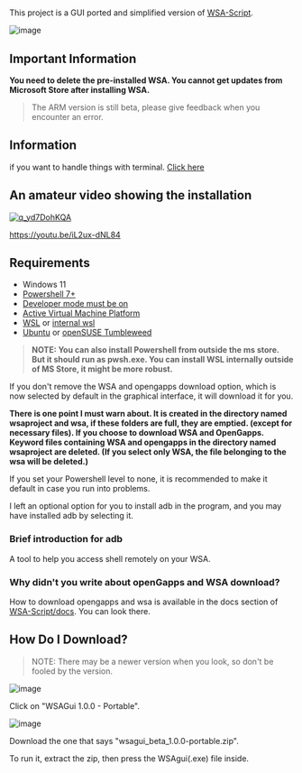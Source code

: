 #
This project is a GUI ported and simplified version of [WSA-Script](https://github.com/herrwinfried/wsa-script).

![image](https://user-images.githubusercontent.com/52379312/140661118-b6808f10-b476-426c-8da0-aec57ca40a08.png)

## Important Information
**You need to delete the pre-installed WSA. You cannot get updates from Microsoft Store after installing WSA.**

> The ARM version is still beta, please give feedback when you encounter an error.

## Information
if you want to handle things with terminal. [Click here](https://github.com/herrwinfried/wsa-scriptg)

## An amateur video showing the installation

[![q_yd7DohKQA](https://img.youtube.com/vi/iL2ux-dNL84/0.jpg)](https://www.youtube.com/watch?v=iL2ux-dNL84)

https://youtu.be/iL2ux-dNL84

## Requirements

- Windows 11
- [Powershell 7+](https://www.microsoft.com/en-us/p/powershell/9mz1snwt0n5d)
- [Developer mode must be on](https://github.com/herrwinfried/wsa-gui/blob/main/docs/developermode.md)
- [Active Virtual Machine Platform](https://github.com/herrwinfried/wsa-gui/blob/main/docs/vmp.md)
- [WSL](https://aka.ms/wslstorepage) or [internal wsl](https://github.com/herrwinfried/wsa-gui/blob/main/docs/internalwsl.md)
- [Ubuntu](https://www.microsoft.com/en-us/p/ubuntu/9nblggh4msv6) or [openSUSE Tumbleweed](https://www.microsoft.com/en-us/p/opensuse-tumbleweed/9mssk2zxxn11)

> **NOTE: You can also install Powershell from outside the ms store. But it should run as pwsh.exe. You can install WSL internally outside of MS Store, it might be more robust.**

If you don't remove the WSA and opengapps download option, which is now selected by default in the graphical interface, it will download it for you.

**There is one point I must warn about. It is created in the directory named wsaproject and wsa, if these folders are full, they are emptied. (except for necessary files). If you choose to download WSA and OpenGapps. Keyword files containing WSA and opengapps in the directory named wsaproject are deleted. (If you select only WSA, the file belonging to the wsa will be deleted.)**

If you set your Powershell level to none, it is recommended to make it default in case you run into problems.

I left an optional option for you to install adb in the program, and you may have installed adb by selecting it.

### **Brief introduction for adb**

A tool to help you access shell remotely on your WSA.

### **Why didn't you write about openGapps and WSA download?**

 How to download opengapps and wsa is available in the docs section of [WSA-Script/docs](https://github.com/herrwinfried/wsa-script/docs). You can look there.

## **How Do I Download?**

> NOTE: There may be a newer version when you look, so don't be fooled by the version.

![image](https://user-images.githubusercontent.com/52379312/140661296-816d7db5-c0e8-466e-a179-ebe33abcf23b.png)

Click on "WSAGui 1.0.0 - Portable".

![image](https://user-images.githubusercontent.com/52379312/140661350-5578335a-6150-41b1-8f8c-4ad5f6e88f1a.png)

Download the one that says "wsagui_beta_1.0.0-portable.zip".

To run it, extract the zip, then press the WSAgui(.exe) file inside.